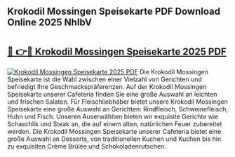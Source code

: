 ## Krokodil Mossingen Speisekarte PDF Download Online 2025 NhIbV

# <h2><a href="http://gcb9m2.nevu.top/?p=Krokodil+Mossingen+Speisekarte">🔗 👉🔴 Krokodil Mossingen Speisekarte 2025 PDF</a></h2>

[![Krokodil Mossingen Speisekarte 2025 PDF](https://i.imgur.com/dBaPXMq.png)](http://gcb9m2.nevu.top/?p=Krokodil+Mossingen+Speisekarte)
Die Krokodil Mossingen Speisekarte ist die Wahl zwischen einer Vielzahl von Gerichten und befriedigt Ihre Geschmackspräferenzen. Auf der Krokodil Mossingen Speisekarte unserer Cafeteria finden Sie eine große Auswahl an leichten und frischen Salaten. Für Fleischliebhaber bietet unsere Krokodil Mossingen Speisekarte eine große Auswahl an Gerichten: Rindfleisch, Schweinefleisch, Huhn und Fisch. Unseren Auserwählten bieten wir exquisite Gerichte wie Schaschlik und Steak an, die auf einem alten, natürlichen Feuer zubereitet werden. Die Krokodil Mossingen Speisekarte unserer Cafeteria bietet eine große Auswahl an Desserts, von traditionellen Kuchen und Kuchen bis hin zu exquisiten Crème Brûlée und Schokoladenrutschen.
